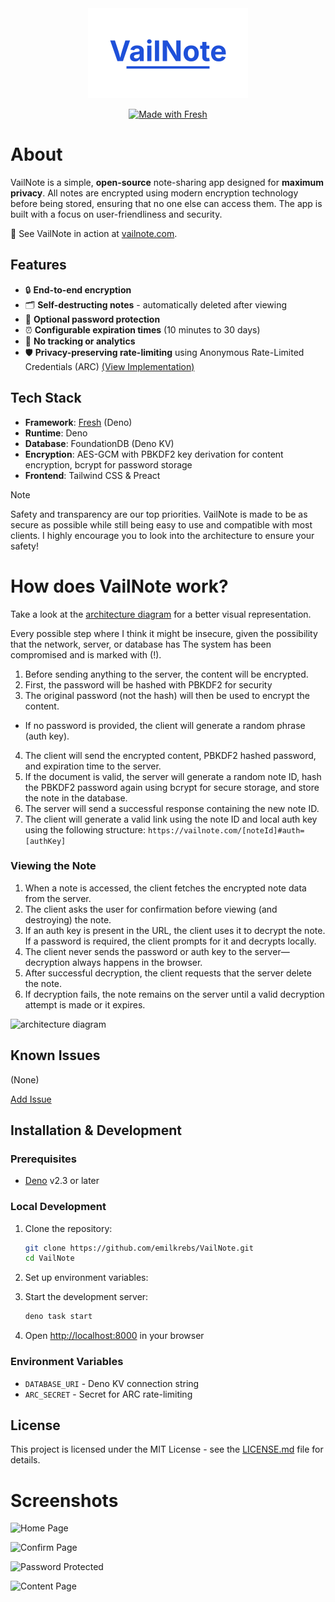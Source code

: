 <div id="logo" align="center">
  <a href="https://github.com/emilkrebs/VailNote" target="_blank" rel="noopener noreferrer">
   <img width="256" alt="VailNote Logo" src="./static/logo.png">
 </a>

[![Made with Fresh](https://fresh.deno.dev/fresh-badge-dark.svg)](https://fresh.deno.dev)

</div>

# About

VailNote is a simple, **open-source** note-sharing app designed for **maximum privacy**. All notes are encrypted using
modern encryption technology before being stored, ensuring that no one else can access them. The app is built with a
focus on user-friendliness and security.

🔗 See VailNote in action at [vailnote.com](https://vailnote.com).

## Features

- 🔒 **End-to-end encryption**
- 🗂️ **Self-destructing notes** - automatically deleted after viewing
- 🔑 **Optional password protection**
- ⏰ **Configurable expiration times** (10 minutes to 30 days)
- 🚫 **No tracking or analytics**
- 🛡️ **Privacy-preserving rate-limiting** using Anonymous Rate-Limited Credentials (ARC)
  [(View Implementation)](lib/rate-limiting/)

## Tech Stack

- **Framework**: [Fresh](https://fresh.deno.dev) (Deno)
- **Runtime**: Deno
- **Database**: FoundationDB (Deno KV)
- **Encryption**: AES-GCM with PBKDF2 key derivation for content encryption, bcrypt for password storage
- **Frontend**: Tailwind CSS & Preact

> [!NOTE]
> Safety and transparency are our top priorities. VailNote is made to be as secure as possible while still being easy to
> use and compatible with most clients. I highly encourage you to look into the architecture to ensure your safety!

# How does VailNote work?

Take a look at the [architecture diagram](#architecture-diagram) for a better visual representation.

Every possible step where I think it might be insecure, given the possibility that the network, server, or database has
The system has been compromised and is marked with (!).

1. Before sending anything to the server, the content will be encrypted.
2. First, the password will be hashed with PBKDF2 for security
3. The original password (not the hash) will then be used to encrypt the content.

- If no password is provided, the client will generate a random phrase (auth key).

4. The client will send the encrypted content, PBKDF2 hashed password, and expiration time to the server.
5. If the document is valid, the server will generate a random note ID, hash the PBKDF2 password again using bcrypt for
   secure storage, and store the note in the database.
6. The server will send a successful response containing the new note ID.
7. The client will generate a valid link using the note ID and local auth key using the following structure:
   `https://vailnote.com/[noteId]#auth=[authKey]`

### Viewing the Note

1. When a note is accessed, the client fetches the encrypted note data from the server.
2. The client asks the user for confirmation before viewing (and destroying) the note.
3. If an auth key is present in the URL, the client uses it to decrypt the note. If a password is required, the client
   prompts for it and decrypts locally.
4. The client never sends the password or auth key to the server—decryption always happens in the browser.
5. After successful decryption, the client requests that the server delete the note.
6. If decryption fails, the note remains on the server until a valid decryption attempt is made or it expires.


<img width="1059" height="809" alt="architecture diagram" src="https://github.com/user-attachments/assets/90d13e22-5888-4b2e-8120-6ce43d532a6f" />


## Known Issues

(None)

[Add Issue](https://github.com/emilkrebs/VailNote/issues/new)

## Installation & Development

### Prerequisites

- [Deno](https://deno.land/) v2.3 or later

### Local Development

1. Clone the repository:
   ```bash
   git clone https://github.com/emilkrebs/VailNote.git
   cd VailNote
   ```

2. Set up environment variables:

3. Start the development server:
   ```bash
   deno task start
   ```

4. Open [http://localhost:8000](http://localhost:8000) in your browser

### Environment Variables

- `DATABASE_URI` - Deno KV connection string
- `ARC_SECRET` - Secret for ARC rate-limiting

## License

This project is licensed under the MIT License - see the [LICENSE.md](LICENSE.md) file for details.

# Screenshots

![Home Page](https://github.com/user-attachments/assets/fe73890e-0cea-453f-bdcc-eb7e7bf418cb)

![Confirm Page](https://github.com/user-attachments/assets/f443744a-6a87-4a63-89e7-0cdf6e06d850)

![Password Protected](https://github.com/user-attachments/assets/287ca9c9-5213-4d8e-888f-6d8230abbb91)

![Content Page](https://github.com/user-attachments/assets/7007f54e-1e6b-4b82-b465-55920b9ac001)
